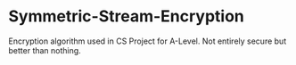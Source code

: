 # Symmetric-Stream-Encryption
Encryption algorithm used in CS Project for A-Level. Not entirely secure but better than nothing.
